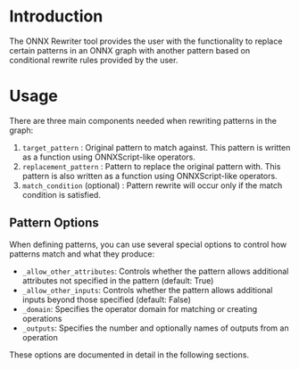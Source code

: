 # Introduction

The ONNX Rewriter tool provides the user with the functionality to replace certain patterns in an ONNX graph with another pattern based on conditional rewrite rules provided by the user.

# Usage

There are three main components needed when rewriting patterns in the graph:

1. `target_pattern` : Original pattern to match against. This pattern is written as a function using ONNXScript-like operators.
2. `replacement_pattern` : Pattern to replace the original pattern with. This pattern is also written as a function using ONNXScript-like operators.
3. `match_condition` (optional) : Pattern rewrite will occur only if the match condition is satisfied.

## Pattern Options

When defining patterns, you can use several special options to control how patterns match and what they produce:

- `_allow_other_attributes`: Controls whether the pattern allows additional attributes not specified in the pattern (default: True)
- `_allow_other_inputs`: Controls whether the pattern allows additional inputs beyond those specified (default: False)
- `_domain`: Specifies the operator domain for matching or creating operations
- `_outputs`: Specifies the number and optionally names of outputs from an operation

These options are documented in detail in the following sections.

```{include} simple_example.md
```

```{include} attributes.md
```

```{include} allow_other_inputs.md
```

```{include} domain_option.md
```

```{include} outputs_option.md
```

```{include} conditional_rewrite.md
```

```{include} or_pattern.md
```

```{include} commute.md
```
